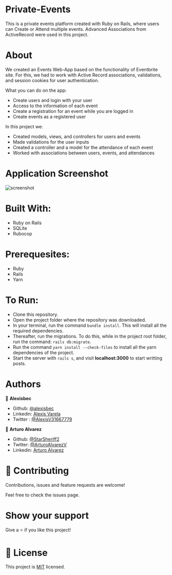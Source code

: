 # Private-Events

This is a private events platform created with Ruby on Rails, where users can Create or Attend multiple events. Advanced Associations from ActiveRecord were used in this project.

# About

We created an Events Web-App based on the functionality of Eventbrite site. For this, we had to work with Active Record associations, validations, and session cookies for user authentication.

What you can do on the app:
- Create users and login with your user
- Access to the information of each event
- Create a registration for an event while you are logged in
- Create events as a registered user

In this project we:
- Created models, views, and controllers for users and events
- Made validations for the user inputs
- Created a controller and a model for the attendance of each event
- Worked with associations between users, events, and attendances

# Application Screenshot
![screenshot](./assets/app_screenshot.png)

# Built With:
- Ruby on Rails
- SQLite
- Rubocop

# Prerequesites:
- Ruby
- Rails
- Yarn

# To Run:
- Clone this repository.
- Open the project folder where the repository was downloaded.
- In your terminal, run the command `bundle install`. This will install all the required dependencies.
- Thereafter, run the migrations. To do this, while in the project root folder, run the command: `rails db:migrate`.
- Run the command `yarn install --check-files` to install all the yarn dependencies of the project.
- Start the server with `rails s`, and visit **localhost:3000** to start writting posts.

# Authors

👤 **Alexisbec**
- Github: [@alexisbec](https://github.com/alexisbec)
- Linkedin: [Alexis Varela](www.linkedin.com/in/alexbec)
- Twitter : [@AlexisV31667779](https://twitter.com/AlexisV31667779)

👤 **Arturo Alvarez**
- Github: [@StarSheriff2](https://github.com/StarSheriff2)
- Twitter: [@ArturoAlvarezV](https://twitter.com/ArturoAlvarezV)
- Linkedin: [Arturo Alvarez](https://www.linkedin.com/in/arturoalvarezv/)

# 🤝 Contributing

Contributions, issues and feature requests are welcome!

Feel free to check the issues page.

# Show your support
Give a ⭐️ if you like this project!

# 📝 License
This project is [MIT](https://github.com/alexisbec/members-only/blob/feature/LICENSE) licensed.
